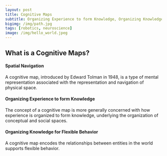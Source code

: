 ```yaml
---
layout: post
title: Cognitive Maps
subtitle: Organizing Experience to form Knowledge, Organizing Knowledge for Flexible Behavior
bigimg: /img/path.jpg
tags: [robotics, neuroscience]
image: /img/hello_world.jpeg
---
```

## What is a Cognitive Maps?
#### Spatial Navigation
A cognitive map, introduced by Edward Tolman in 1948, is a type of mental representation associated with the representation and navigation of physical space. 
#### Organizing Experience to form Knowledge
The concept of a cognitive map is more generally concerned with how experience is organized to form knowledge, underlying the organization of conceptual and social spaces.
#### Organizing Knowledge for Flexible Behavior
A cognitive map encodes the relationships between entities in the world supports flexible behavior.

